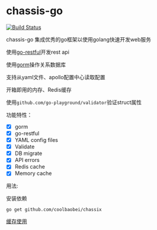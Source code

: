 # chassis-go 
[![Build Status](https://cloud.drone.io/api/badges/chassisx/chassis-go/status.svg)](https://cloud.drone.io/chassisx/chassis-go)

chassis-go 集成优秀的go框架以使用golang快速开发web服务

使用[go-restful](https://github.com/emicklei/go-restful)开发rest api

使用[gorm](https://gorm.io)操作关系数据库

支持从yaml文件、apollo配置中心读取配置

开箱即用的内存、Redis缓存

使用```github.com/go-playground/validator```验证struct属性

功能特性：
- [x] gorm
- [x] go-restful
- [x] YAML config files
- [x] Validate
- [x] DB migrate
- [x] API errors
- [x] Redis cache
- [x] Memory cache

用法:

安装依赖
```
go get github.com/coolbaobei/chassix
```
[缓存使用](./cache-zh_CN.md)
